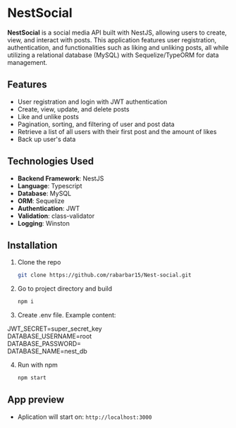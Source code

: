 # NestSocial

**NestSocial** is a social media API built with NestJS, allowing users to create, view, and interact with posts. This application features user registration, authentication, and functionalities such as liking and unliking posts, all while utilizing a relational database (MySQL) with Sequelize/TypeORM for data management.

## Features

- User registration and login with JWT authentication
- Create, view, update, and delete posts
- Like and unlike posts
- Pagination, sorting, and filtering of user and post data
- Retrieve a list of all users with their first post and the amount of likes
- Back up user's data

## Technologies Used

- **Backend Framework**: NestJS
- **Language**: Typescript
- **Database**: MySQL
- **ORM**: Sequelize
- **Authentication**: JWT
- **Validation**: class-validator
- **Logging**: Winston

## Installation    

1. Clone the repo
   
   ```sh
   git clone https://github.com/rabarbar15/Nest-social.git
   ```   
2. Go to project directory and build  
     
   ```sh
   npm i
   ```
3. Create .env file. Example content:   

JWT_SECRET=super_secret_key    
DATABASE_USERNAME=root     
DATABASE_PASSWORD=    
DATABASE_NAME=nest_db     

4. Run with npm
     
   ```sh
   npm start
   ```
## App preview   

* Aplication will start on: `http://localhost:3000`
